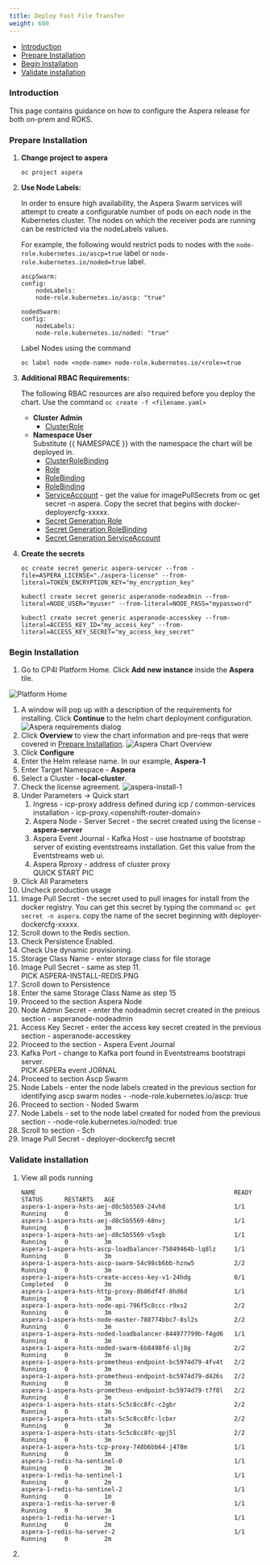 ```yaml
---
title: Deploy Fast File Transfer
weight: 600
---
```


- [Introduction](#introduction)
- [Prepare Installation](#prepare-installation)
- [Begin Installation](#begin-installation)
- [Validate installation](#validate-installation)

### Introduction
This page contains guidance on how to configure the Aspera release for both on-prem and ROKS.

### Prepare Installation

1. **Change project to aspera**
   ```
   oc project aspera
   ```
2. **Use Node Labels:**  

    In order to ensure high availability, the Aspera Swarm services will attempt to create a configurable number of pods on each node in the Kubernetes cluster. The nodes on which the receiver pods are running can be restricted via the nodeLabels values.  
    
    For example, the following would restrict pods to nodes with the `node-role.kubernetes.io/ascp=true` label or `node-role.kubernetes.io/noded=true` label.

    ```
    ascpSwarm:
    config:
        nodeLabels:
        node-role.kubernetes.io/ascp: "true"

    nodedSwarm:
    config:
        nodeLabels:
        node-role.kubernetes.io/noded: "true"
    ```      
    
    Label Nodes using the command  

    ```
    oc label node <node-name> node-role.kubernetes.io/<role>=true
    ```

3. **Additional RBAC Requirements:**  

    The following RBAC resources are also required before you deploy the chart. Use the command `oc create -f <filename.yaml>`

    - **Cluster Admin**
      - [ClusterRole]({{site.github.url}}/assets/img/integration/aspera/files/cluster-admin-clusterrole.yaml)
    - **Namespace User**  
      Substitute {{ NAMESPACE }} with the namespace the chart will be deployed in.
      - [ClusterRoleBinding]({{site.github.url}}/assets/img/integration/aspera/files/namespace-user-clusterrole.yaml)
      - [Role]({{sit.github.url}}/assets/img/integration/aspera/files/namespace-user-role.yaml)
      - [RoleBinding]({{site.github.url}}/assets/img/integration/aspera/files/namespace-user-rolebinding.yaml)
      - [RoleBinding]({{site.github.url}}/assets/img/integration/aspera/files/hsts-prod-rolebinding.yaml)
      - [ServiceAccount]({{site.github.ur}}/assets/img/integration/aspera/files/apsera-sa-role.yaml) - get the value for imagePullSecrets from oc get secret -n aspera. Copy the secret that begins with docker-deployercfg-xxxxx.
      - [Secret Generation Role]({{site.github.ur}}/assets/img/integration/aspera/files/secret-gen-role.yaml)
      - [Secret Generation RoleBinding]({{site.github.url}}/assets/img/integration/aspera/files/secret-gen-rolebinding.yaml)
      - [Secret Generation ServiceAccount]({{site.github.url}}/assets/img/integration/aspera/files/secret-gen-sa.yaml)  

4. **Create the secrets**
   
   ```
   oc create secret generic aspera-servcer --from -file=ASPERA_LICENSE="./aspera-license" --from-literal=TOKEN_ENCRYPTION_KEY="my_encryption_key"

   kubectl create secret generic asperanode-nodeadmin --from-literal=NODE_USER="myuser" --from-literal=NODE_PASS="mypassword"
   
   kubectl create secret generic asperanode-accesskey --from-literal=ACCESS_KEY_ID="my_access_key" --from-literal=ACCESS_KEY_SECRET="my_access_key_secret"
   ```

### Begin Installation
1. Go to CP4I Platform Home. Click **Add new instance** inside the **Aspera** tile.    
   
![Platform Home]({{site.github.url}}/assets/img/integration/aspera/cp4i-home-aspera.png)
1. A window will pop up with a description of the requirements for installing. Click **Continue** to the helm chart deployment configuration.
   ![Aspera requirements dialog]({{site.github.url}}/assets/img/integration/aspera/cp4-aspera-continue.png)
2. Click **Overview** to view the chart information and pre-reqs that were covered in [Prepare Installation](#prepare-installation).
   ![Aspera Chart Overview]({{site.github.url}}/assets/img/integration/aspera/aspera-chart-overview.png)
3. Click **Configure**
4. Enter the Helm release name. In our example, **Aspera-1**
5. Enter Target Namespace - **Aspera**
6. Select a Cluster - **local-cluster**.
7. Check the license agreement.
   ![aspera-install-1]({{site.github.url}}/assets/img/integration/aspera/aspera-install-1.png)
8. Under Parameters -> Quick start
   1. Ingress - icp-proxy address defined during icp / common-services installation - icp-proxy.\<openshift-router-domain>  
   2. Aspera Node - Server Secret - the secret created using the license - **aspera-server**
   3. Aspera Event Journal - Kafka Host - use hostname of bootstrap server of existing eventstreams installation. Get this value from the Eventstreams web ui.  
   4. Aspera Rproxy - address of cluster proxy  
QUICK START PIC
9.  Click All Parameters
10. Uncheck production usage
11. Image Pull Secret - the secret used to pull images for install from the docker registry. You can get this secret by typing the command `oc get secret -n aspera`. copy the name of the secret beginning with deployer-dockercfg-xxxxx.
12. Scroll down to the Redis section.
13. Check Persistence Enabled.
14. Check Use dynamic provisioning.
15. Storage Class Name - enter storage class for file storage
16. Image Pull Secret - same as step 11.  
    PICK ASPERA-INSTALL-REDIS.PNG
17. Scroll down to Persistence
18. Enter the same Storage Class Name as step 15
19. Proceed to the section Aspera Node
20. Node Admin Secret - enter the nodeadmin secret created in the preious section - asperanode-nodeadmin
21. Access Key Secret - enter the access key secret created in the previous section - asperanode-accesskey
22. Proceed to the section - Aspera Event Journal
23. Kafka Port - change to Kafka port found in Eventstreams bootstrapi server.  
    PICK ASPERa event JORNAL
24. Proceed to section Ascp Swarm
25. Node Labels - enter the node labels created in the previous section for identifying ascp swarm nodes -  -node-role.kubernetes.io/ascp: true
26. Proceed to section - Noded Swarm
27. Node Labels - set to the node label created for noded from the previous section - -node-role.kubernetes.io/noded: true
28. Scroll to section - Sch
29. Image Pull Secret - deployer-dockercfg secret

### Validate installation    

1. View all pods running
    ```
    NAME                                                       READY     STATUS      RESTARTS   AGE
    aspera-1-aspera-hsts-aej-d8c5b5569-24vh8                   1/1       Running     0          3m
    aspera-1-aspera-hsts-aej-d8c5b5569-68nvj                   1/1       Running     0          3m
    aspera-1-aspera-hsts-aej-d8c5b5569-v5xgb                   1/1       Running     0          3m
    aspera-1-aspera-hsts-ascp-loadbalancer-75849464b-lq8lz     1/1       Running     0          3m
    aspera-1-aspera-hsts-ascp-swarm-54c98cb6bb-hznw5           2/2       Running     0          3m
    aspera-1-aspera-hsts-create-access-key-v1-24hdg            0/1       Completed   0          3m
    aspera-1-aspera-hsts-http-proxy-8b86df4f-8hd6d             1/1       Running     0          3m
    aspera-1-aspera-hsts-node-api-796f5c8ccc-r9xs2             2/2       Running     0          3m
    aspera-1-aspera-hsts-node-master-788774bbc7-8sl2s          2/2       Running     0          3m
    aspera-1-aspera-hsts-noded-loadbalancer-844977799b-f4gd6   1/1       Running     0          3m
    aspera-1-aspera-hsts-noded-swarm-6b8498fd-slj8g            2/2       Running     0          3m
    aspera-1-aspera-hsts-prometheus-endpoint-bc5974d79-4fv4t   2/2       Running     0          3m
    aspera-1-aspera-hsts-prometheus-endpoint-bc5974d79-d426s   2/2       Running     0          3m
    aspera-1-aspera-hsts-prometheus-endpoint-bc5974d79-t7f8l   2/2       Running     0          3m
    aspera-1-aspera-hsts-stats-5c5c8cc8fc-c2gbr                2/2       Running     0          3m
    aspera-1-aspera-hsts-stats-5c5c8cc8fc-lcbxr                2/2       Running     0          3m
    aspera-1-aspera-hsts-stats-5c5c8cc8fc-qpj5l                2/2       Running     0          3m
    aspera-1-aspera-hsts-tcp-proxy-748b6bb64-j478m             1/1       Running     0          3m
    aspera-1-redis-ha-sentinel-0                               1/1       Running     0          3m
    aspera-1-redis-ha-sentinel-1                               1/1       Running     0          2m
    aspera-1-redis-ha-sentinel-2                               1/1       Running     0          1m
    aspera-1-redis-ha-server-0                                 1/1       Running     0          3m
    aspera-1-redis-ha-server-1                                 1/1       Running     0          2m
    aspera-1-redis-ha-server-2                                 1/1       Running     0          2m
    ```

2. 

